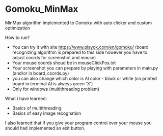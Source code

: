 # Gomoku_MinMax
MinMax algorithm implemented to Gomoku with auto clicker and custom optimization

How to run?

  - You can try it with site  https://www.playok.com/en/gomoku/ (board recognizing algorithm is prepared to this side however you have to adjust coords for screenshot and mouse)
  - Your mouse coords shoud be in mouseClickPos.txt 
  - Your screenshot you can prepare by playing with parameters in main.py (and/or in board_coords.py)
  - you can also change which color is AI color - black or white (on printed board in terminal AI is alweys green 'X')
  - Only for windows (multithreading problem)
  
What i have learned:
  - Basics of multithreading
  - Basics of easy image recognation
  
I also learned that if you give your program control over your mouse you should had implemented an exit button.
  
